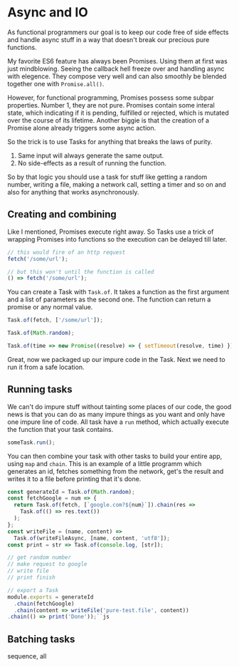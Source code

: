 # Async and IO

As functional programmers our goal is to keep our code free of side effects and
handle async stuff in a way that doesn't break our precious pure functions.

My favorite ES6 feature has always been Promises. Using them at first was just
mindblowing. Seeing the callback hell freeze over and handling async with elegence. They
compose very well and can also smoothly be blended together one with `Promise.all()`.

However, for functional programming, Promises possess some subpar properties.
Number 1, they are not pure. Promises contain some interal state, which indicating
if it is pending, fulfilled or rejected, which is mutated over the course of
its lifetime. Another biggie is that the creation of a Promise alone
already triggers some async action.

So the trick is to use Tasks for anything that breaks the laws of purity.

1. Same input will always generate the same output.
2. No side-effects as a result of running the function.

So by that logic you should use a task for stuff like getting a random number,
writing a file, making a network call, setting a timer and so on and also for
anything that works asynchronously.

## Creating and combining

Like I mentioned, Promises execute right away. So Tasks use a trick of wrapping
Promises into functions so the execution can be delayed till later.

```js
// this would fire of an http request
fetch('/some/url');

// but this won't until the function is called
() => fetch('/some/url');
```

You can create a Task with `Task.of`. It takes a function as the first argument
and a list of parameters as the second one. The function can return a promise or
any normal value.

```js
Task.of(fetch, ['/some/url']);

Task.of(Math.random);

Task.of(time => new Promise((resolve) => { setTimeout(resolve, time) }), [4000]);
```

Great, now we packaged up our impure code in the Task. Next we need to run it
from a safe location.

## Running tasks

We can't do impure stuff without tainting some places of our code, the good news
is that you can do as many impure things as you want and only have one impure
line of code. All task have a `run` method, which actually execute the function
that your task contains.

```js
someTask.run();
```

You can then combine your task with other tasks to build your entire app, using
`map` and `chain`. This is an example of a little programm which generates an id,
fetches something from the network, get's the result and writes it to a file
before printing that it's done.


```js
const generateId = Task.of(Math.random);
const fetchGoogle = num => {
  return Task.of(fetch, [`google.com?${num}`]).chain(res =>
    Task.of(() => res.text())
  );
};
const writeFile = (name, content) =>
  Task.of(writeFileAsync, [name, content, 'utf8']);
const print = str => Task.of(console.log, [str]);

// get random number
// make request to google
// write file
// print finish

// export a Task
module.exports = generateId
  .chain(fetchGoogle)
  .chain(content => writeFile('pure-test.file', content))
.chain(() => print('Done'));``js
```

## Batching tasks
sequence, all
